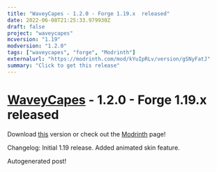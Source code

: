 ```yaml
---
title: "WaveyCapes - 1.2.0 - Forge 1.19.x  released"
date: 2022-06-08T21:25:33.979930Z
draft: false
project: "waveycapes"
mcversion: "1.19"
modversion: "1.2.0"
tags: ["waveycapes", "forge", "Modrinth"]
externalurl: "https://modrinth.com/mod/kYuIpRLv/version/gSNyFatJ"
summary: "Click to get this release"
---
```

# [WaveyCapes](/project/waveycapes) - 1.2.0 - Forge 1.19.x  released
Download [this](https://modrinth.com/mod/kYuIpRLv/version/gSNyFatJ) version or check out the [Modrinth](https://modrinth.com/mod/kYuIpRLv) page!

Changelog: Initial 1.19 release. Added animated skin feature.

Autogenerated post!
